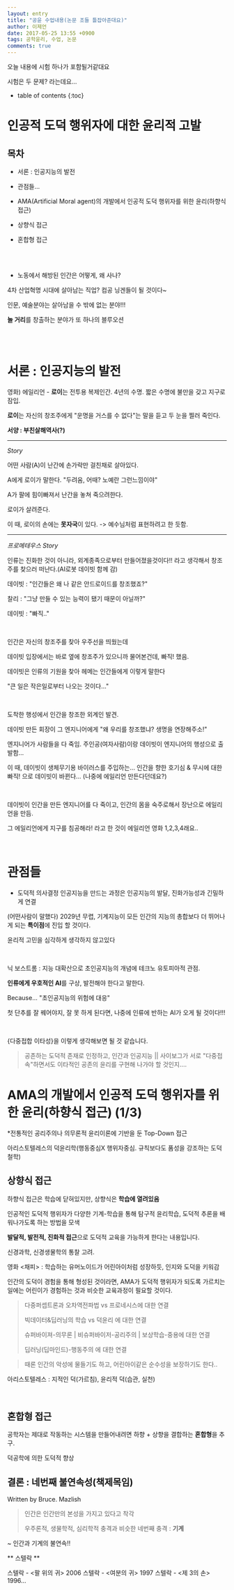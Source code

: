 ```yaml
---
layout: entry
title: "공윤 수업내용(논문 조들 틀잡아준대요)"
author: 이제언
date: 2017-05-25 13:55 +0900
tags: 공학윤리, 수업, 논문
comments: true
---
```


오늘 내용에 시험 하나가 포함될거같대요

시험은 두 문제? 라는데요...

* table of contents
{:toc}

# 인공적 도덕 행위자에 대한 윤리적 고발

## 목차

* 서론 : 인공지능의 발전

* 관점들...

* AMA(Artificial Moral agent)의 개발에서 인공적 도덕 행위자를 위한 윤리(하향식 접근)

* 상향식 접근

* 혼합형 접근

<br>

<br>

* 노동에서 해방된 인간은 어떻게, 왜 사나?

4차 산업혁명 시대에 살아남는 직업? 컴공 닝겐들이 될 것이다~

인문, 예술분야는 살아남을 수 밖에 없는 분야!!!

**놀 거리**를 창출하는 분야가 또 하나의 블루오션

<br>
<br>

# 서론 : 인공지능의 발전

영화) 에일리언 - **로이**는 전투용 복제인간. 4년의 수명. 짧은 수명에 불만을 갖고 지구로 잠입.

**로이**는 자신의 창조주에게 "운명을 거스를 수 없다"는 말을 듣고 두 눈을 찔러 죽인다.

**서양 : 부친살해역사(?)**

---

*Story*

어떤 사람(A)이 난간에 손가락만 걸친채로 살아있다.

A에게 로이가 말한다. "두려움, 어때? 노예란 그런느낌이야"

A가 팔에 힘이빠져서 난간을 놓쳐 죽으려한다.

로이가 살려준다.

이 때, 로이의 손에는 **못자국**이 있다. -> 예수님처럼 표현하려고 한 듯함.

---

*프로메테우스 Story*

인류는 진화한 것이 아니라, 외계종족으로부터 만들어졌을것이다!! 라고 생각해서 창조주를 찾으러 떠난다.(AI로봇 데이빗 함께 감)

데이빗 : "인간들은 왜 나 같은 안드로이드를 창조했죠?"

찰리 : "그냥 만들 수 있는 능력이 됐기 때문이 아닐까?"

데이빗 : "빠직.."

<br>

인간은 자신의 창조주를 찾아 우주선을 띄웠는데

데이빗 입장에서는 바로 옆에 창조주가 있으니까 물어본건데, 빠직! 했음.

데이빗은 인류의 기원을 찾아 헤메는 인간들에게 이렇게 말한다

"큰 일은 작은일로부터 나오는 것이다..."

<br>

도착한 행성에서 인간을 창조한 외계인 발견.

데이빗 만든 회장이 그 엔지니어에게 "왜 우리를 창조했냐? 생명을 연장해주소!"

엔지니어가 사람들을 다 죽임. 주인공(여자사람)이랑 데이빗이 엔지니어의 행성으로 출발함...

이 때, 데이빗이 생체무기용 바이러스를 주입하는... 인간을 향한 호기심 & 무시에 대한 빠직! 으로 데이빗이 바뀐다... (나중에 에일리언 만든다던데요?)

<br>

데이빗이 인간을 만든 엔지니어를 다 죽이고, 인간의 몸을 숙주로해서 장난으로 에일리언을 만듬.

그 에일리언에게 지구를 침공해라! 라고 한 것이 에일리언 영화 1,2,3,4래요..

<br>

# 관점들

* 도덕적 의사결정 인공지능을 만드는 과정은 인공지능의 발달, 진화가능성과 긴밀하게 연결

(어떤사람이 말했다) 2029년 무렵, 기계지능이 모든 인간의 지능의 총합보다 더 뛰어나게 되는 **특이점**에 진입 할 것이다.

윤리적 고민을 심각하게 생각하지 않고있다

<br>

닉 보스트롬 : 지능 대확산으로 초인공지능의 개념에 테크노 유토피아적 관점.

**인류에게 우호적인 AI**를 구상, 발전해야 한다고 말한다.

Because... "초인공지능의 위험에 대응"

첫 단추를 잘 꿰어야지, 잘 못 하게 된다면, 나중에 인류에 반하는 AI가 오게 될 것이다!!!

<br>

{다중접합 이타성}을 이렇게 생각해보면 될 것 같습니다.

> 공존하는 도덕적 존재로 인정하고, 인간과 인공지능 || 사이보그가 서로 "다중접속"하면서도 이타적인 공존의 윤리를 구현해 나가야 할 것인지....

# AMA의 개발에서 인공적 도덕 행위자를 위한 윤리(하향식 접근) (1/3)

*전통적인 공리주의나 의무론적 윤리이론에 기반을 둔 Top-Down 접근

아리스토텔레스의 덕윤리학(행동중심X 행위자중심. 규칙보다도 품성을 강조하는 도덕철학)


## 상향식 접근

하향식 접근은 학습에 닫혀있지만, 상향식은 **학습에 열려있음**

인공적인 도덕적 행위자가 다양한 기계-학습을 통해 탐구적 윤리학습, 도덕적 추론을 배워나가도록 하는 방법을 모색

**발달적, 발전적, 진화적 접근**으로 도덕적 교육을 가능하게 한다는 내용입니다.

신경과학, 신경생물학의 통찰 고려.

영화 <채피> : 학습하는 유머노이드가 어린아이처럼 성장하듯, 인지와 도덕을 키워감

인간의 도덕이 경험을 통해 형성된 것이라면, AMA가 도덕적 행위자가 되도록 가르치는 일에는 어린이가 경험하는 것과 비슷한 교육과정이 필요할 것이다.
>다중퍼셉트론과 오차역전파법 vs 프로네시스에 대한 연결
>
>빅데이터&딥러닝의 학습 vs 덕윤리 에 대한 연결
>
>슈퍼바이져-의무론 | 비슈퍼바이저-공리주의 | 보상학습-중용에 대한 연결
>
>딥러닝(딥마인드)-행동주의 에 대한 연결

> 때론 인간의 악성에 물들기도 하고, 어린아이같은 순수성을 보장하기도 한다..

아리스토텔레스 : 지적인 덕(가르침), 윤리적 덕(습관, 실천) 

<br>

## 혼합형 접근

공학자는 제대로 작동하는 시스템을 만들어내려면 하향 + 상향을 결합하는 **혼합형**을 추구.

덕공학에 의한 도덕적 향상

## 결론 : 네번째 불연속성(책제목임)

Written by Bruce. Mazlish

> 인간은 인간만의 본성을 가지고 있다고 착각
> 
> 우주론적, 생물학적, 심리학적 충격과 비슷한 네번째 충격 : **기계**

~ 인간과 기계의 불연속!!

** 스텔락 **

스텔락 - <팔 위의 귀> 2006
스텔락 - <여분의 귀> 1997
스텔락 - <제 3의 손> 1996...

